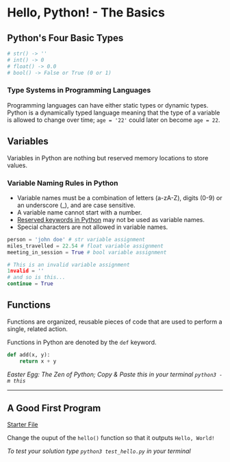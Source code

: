 # Hello, Python! - The Basics

## Python's Four Basic Types

```python
# str() -> ''
# int() -> 0
# float() -> 0.0
# bool() -> False or True (0 or 1)
```

### Type Systems in Programming Languages

Programming languages can have either static types or dynamic types. Python is a dynamically typed language meaning that the type of a variable is allowed to change over time; `age = '22'` could later on become `age = 22`.

## Variables

Variables in Python are nothing but reserved memory locations to store values.

### Variable Naming Rules in Python

- Variable names must be a combination of letters (a-zA-Z), digits (0-9) or an underscore (_), and are case sensitive.
- A variable name cannot start with a number.
- [Reserved keywords in Python](https://www.programiz.com/python-programming/keyword-list) may not be used as variable names.
- Special characters are not allowed in variable names.

```python
person = 'john doe' # str variable assignment
miles_travelled = 22.54 # float variable assignment
meeting_in_session = True # bool variable assignment

# This is an invalid variable assignment
1nvalid = ''
# and so is this...
continue = True
```

## Functions

Functions are organized, reusable pieces of code that are used to perform a single, related action.

Functions in Python are denoted by the `def` keyword.

```python
def add(x, y):
    return x + y
```

*Easter Egg: The Zen of Python; Copy & Paste this in your terminal ```python3 -m this```*

---

## A Good First Program

[Starter File](hello.py)

Change the ouput of the `hello()` function so that it outputs `Hello, World!`

*To test your solution type `python3 test_hello.py` in your terminal*
